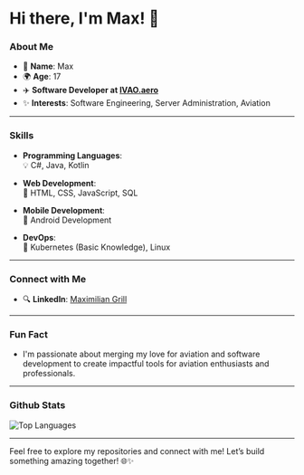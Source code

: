 # Hi there, I'm Max! 👋

### About Me

- 🌟 **Name**: Max
- 🌍 **Age**: 17
- ✈️ **Software Developer at [IVAO.aero](https://www.ivao.aero)**
- ✨ **Interests**: Software Engineering, Server Administration, Aviation

---

### Skills

- **Programming Languages**:  
  💡 C#, Java, Kotlin

- **Web Development**:  
  🔧 HTML, CSS, JavaScript, SQL

- **Mobile Development**:  
  📱 Android Development

- **DevOps**:  
  🧰 Kubernetes (Basic Knowledge), Linux

---

### Connect with Me

- 🔍 **LinkedIn**: [Maximilian Grill](https://www.linkedin.com/in/maximilian-grill-54abbb27a/)

---

### Fun Fact
- I'm passionate about merging my love for aviation and software development to create impactful tools for aviation enthusiasts and professionals.

---

### Github Stats

![Top Languages]([https://github-readme-stats.vercel.app/api/top-langs/?username=ElectroRaven&layout=compact&theme=radical](https://github-readme-stats.vercel.app/api/top-langs/?username=ElectroRaven&layout=compact&theme=radical))

---

Feel free to explore my repositories and connect with me! Let’s build something amazing together! 🌐✨
